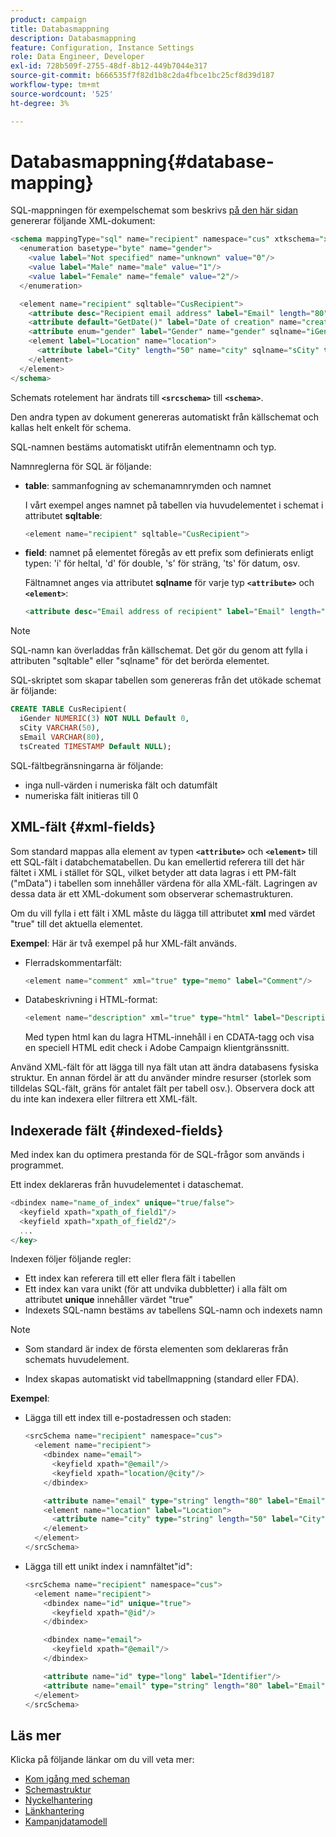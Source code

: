 ```yaml
---
product: campaign
title: Databasmappning
description: Databasmappning
feature: Configuration, Instance Settings
role: Data Engineer, Developer
exl-id: 728b509f-2755-48df-8b12-449b7044e317
source-git-commit: b666535f7f82d1b8c2da4fbce1bc25cf8d39d187
workflow-type: tm+mt
source-wordcount: '525'
ht-degree: 3%

---
```


# Databasmappning{#database-mapping}

SQL-mappningen för exempelschemat som beskrivs [ på den här sidan](schema-structure.md) genererar följande XML-dokument:

```sql
<schema mappingType="sql" name="recipient" namespace="cus" xtkschema="xtk:schema">
  <enumeration basetype="byte" name="gender">    
    <value label="Not specified" name="unknown" value="0"/>    
    <value label="Male" name="male" value="1"/>    
    <value label="Female" name="female" value="2"/> 
  </enumeration>  

  <element name="recipient" sqltable="CusRecipient">    
    <attribute desc="Recipient email address" label="Email" length="80" name="email" sqlname="sEmail" type="string"/>    
    <attribute default="GetDate()" label="Date of creation" name="created" sqlname="tsCreated" type="datetime"/>    
    <attribute enum="gender" label="Gender" name="gender" sqlname="iGender" type="byte"/>    
    <element label="Location" name="location">      
      <attribute label="City" length="50" name="city" sqlname="sCity" type="string" userEnum="city"/>    
    </element>  
  </element>
</schema>
```

Schemats rotelement har ändrats till **`<srcschema>`** till **`<schema>`**.

Den andra typen av dokument genereras automatiskt från källschemat och kallas helt enkelt för schema.

SQL-namnen bestäms automatiskt utifrån elementnamn och typ.

Namnreglerna för SQL är följande:

* **table**: sammanfogning av schemanamnrymden och namnet

  I vårt exempel anges namnet på tabellen via huvudelementet i schemat i attributet **sqltable**:

  ```sql
  <element name="recipient" sqltable="CusRecipient">
  ```

* **field**: namnet på elementet föregås av ett prefix som definierats enligt typen: &#39;i&#39; för heltal, &#39;d&#39; för double, &#39;s&#39; för sträng, &#39;ts&#39; för datum, osv.

  Fältnamnet anges via attributet **sqlname** för varje typ **`<attribute>`** och **`<element>`**:

  ```sql
  <attribute desc="Email address of recipient" label="Email" length="80" name="email" sqlname="sEmail" type="string"/> 
  ```

>[!NOTE]
>
>SQL-namn kan överladdas från källschemat. Det gör du genom att fylla i attributen &quot;sqltable&quot; eller &quot;sqlname&quot; för det berörda elementet.

SQL-skriptet som skapar tabellen som genereras från det utökade schemat är följande:

```sql
CREATE TABLE CusRecipient(
  iGender NUMERIC(3) NOT NULL Default 0,   
  sCity VARCHAR(50),   
  sEmail VARCHAR(80),
  tsCreated TIMESTAMP Default NULL);
```

SQL-fältbegränsningarna är följande:

* inga null-värden i numeriska fält och datumfält
* numeriska fält initieras till 0

## XML-fält {#xml-fields}

Som standard mappas alla element av typen **`<attribute>`** och **`<element>`** till ett SQL-fält i databchematabellen. Du kan emellertid referera till det här fältet i XML i stället för SQL, vilket betyder att data lagras i ett PM-fält (&quot;mData&quot;) i tabellen som innehåller värdena för alla XML-fält. Lagringen av dessa data är ett XML-dokument som observerar schemastrukturen.

Om du vill fylla i ett fält i XML måste du lägga till attributet **xml** med värdet &quot;true&quot; till det aktuella elementet.

**Exempel**: Här är två exempel på hur XML-fält används.

* Flerradskommentarfält:

  ```sql
  <element name="comment" xml="true" type="memo" label="Comment"/>
  ```

* Databeskrivning i HTML-format:

  ```sql
  <element name="description" xml="true" type="html" label="Description"/>
  ```

  Med typen html kan du lagra HTML-innehåll i en CDATA-tagg och visa en speciell HTML edit check i Adobe Campaign klientgränssnitt.

Använd XML-fält för att lägga till nya fält utan att ändra databasens fysiska struktur. En annan fördel är att du använder mindre resurser (storlek som tilldelas SQL-fält, gräns för antalet fält per tabell osv.). Observera dock att du inte kan indexera eller filtrera ett XML-fält.

## Indexerade fält {#indexed-fields}

Med index kan du optimera prestanda för de SQL-frågor som används i programmet.

Ett index deklareras från huvudelementet i dataschemat.

```sql
<dbindex name="name_of_index" unique="true/false">
  <keyfield xpath="xpath_of_field1"/>
  <keyfield xpath="xpath_of_field2"/>
  ...
</key>
```

Indexen följer följande regler:

* Ett index kan referera till ett eller flera fält i tabellen
* Ett index kan vara unikt (för att undvika dubbletter) i alla fält om attributet **unique** innehåller värdet &quot;true&quot;
* Indexets SQL-namn bestäms av tabellens SQL-namn och indexets namn

>[!NOTE]
>
>* Som standard är index de första elementen som deklareras från schemats huvudelement.
>
>* Index skapas automatiskt vid tabellmappning (standard eller FDA).

**Exempel**:

* Lägga till ett index till e-postadressen och staden:

  ```sql
  <srcSchema name="recipient" namespace="cus">
    <element name="recipient">
      <dbindex name="email">
        <keyfield xpath="@email"/> 
        <keyfield xpath="location/@city"/> 
      </dbindex>
  
      <attribute name="email" type="string" length="80" label="Email" desc="Email address of recipient"/>
      <element name="location" label="Location">
        <attribute name="city" type="string" length="50" label="City" userEnum="city"/>
      </element>
    </element>
  </srcSchema>
  ```

* Lägga till ett unikt index i namnfältet&quot;id&quot;:

  ```sql
  <srcSchema name="recipient" namespace="cus">
    <element name="recipient">
      <dbindex name="id" unique="true">
        <keyfield xpath="@id"/> 
      </dbindex>
  
      <dbindex name="email">
        <keyfield xpath="@email"/> 
      </dbindex>
  
      <attribute name="id" type="long" label="Identifier"/>
      <attribute name="email" type="string" length="80" label="Email" desc="Email address of recipient"/>
    </element>
  </srcSchema>
  ```

## Läs mer

Klicka på följande länkar om du vill veta mer:

* [Kom igång med scheman](about-schema-reference.md)
* [Schemastruktur](schema-structure.md)
* [Nyckelhantering](database-keys.md)
* [Länkhantering](database-links.md)
* [Kampanjdatamodell](about-data-model.md)